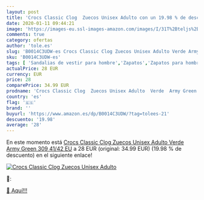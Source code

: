 ```yaml
---
layout: post
title: 'Crocs Classic Clog  Zuecos Unisex Adulto con un 19.98 % de descuento'
date: 2020-01-11 09:44:21
image: 'https://images-eu.ssl-images-amazon.com/images/I/31T%2Bteljs%2BL._SL400_.jpg'
comments: true
category: ofertas
author: 'tole.es'
slug: 'B0014C3UDW-es Crocs Classic Clog Zuecos Unisex Adulto Verde Army Green...'
sku: 'B0014C3UDW-es'
tags: [ 'Sandalias de vestir para hombre','Zapatos','Zapatos para hombre','Zapatos y complementos','zuecos', ]
actualPrice: 28 EUR
currency: EUR
price: 28
comparePrice: 34.99 EUR
prodname: 'Crocs Classic Clog  Zuecos Unisex Adulto  Verde  Army Green 309   41/42 EU'
country: 'es'
flag: '🇪🇸'
brand: ''
buyurl: 'https://www.amazon.es/dp/B0014C3UDW/?tag=tolees-21'
descuento: '19.98'
average: '28'
---
```


En este momento está [Crocs Classic Clog  Zuecos Unisex Adulto  Verde  Army Green 309   41/42 EU](https://www.amazon.es/dp/B0014C3UDW/?tag=tolees-21) a 28 EUR (original: 34.99 EUR) (19.98 %  de descuento) en el siguiente enlace!

[![Crocs Classic Clog  Zuecos Unisex Adulto](https://images-eu.ssl-images-amazon.com/images/I/31T%2Bteljs%2BL._SL400_.jpg)](https://www.amazon.es/dp/B0014C3UDW/?tag=tolees-21)

🔎:


[🛒 Aquí!!!](https://www.amazon.es/dp/B0014C3UDW/?tag=tolees-21)

